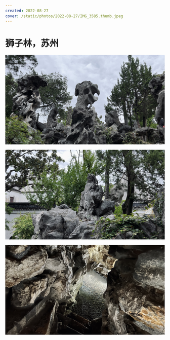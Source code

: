 ```yaml
---
created: 2022-08-27
cover: /static/photos/2022-08-27/IMG_3585.thumb.jpeg
---
```


# 狮子林，苏州

![](/static/photos/2022-08-27/IMG_3585.jpeg)

![](/static/photos/2022-08-27/IMG_3590.jpeg)

![](/static/photos/2022-08-27/IMG_3581.jpeg)
